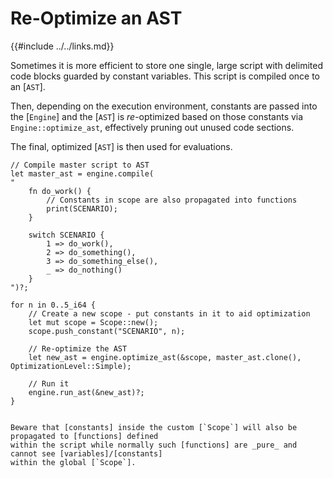 Re-Optimize an AST
==================

{{#include ../../links.md}}

Sometimes it is more efficient to store one single, large script with delimited code blocks guarded by
constant variables.  This script is compiled once to an [`AST`].

Then, depending on the execution environment, constants are passed into the [`Engine`] and the
[`AST`] is _re_-optimized based on those constants via `Engine::optimize_ast`, effectively pruning
out unused code sections.

The final, optimized [`AST`] is then used for evaluations.

```rust,no_run
// Compile master script to AST
let master_ast = engine.compile(
"
    fn do_work() {
        // Constants in scope are also propagated into functions
        print(SCENARIO);
    }

    switch SCENARIO {
        1 => do_work(),
        2 => do_something(),
        3 => do_something_else(),
        _ => do_nothing()
    }
")?;

for n in 0..5_i64 {
    // Create a new scope - put constants in it to aid optimization
    let mut scope = Scope::new();
    scope.push_constant("SCENARIO", n);

    // Re-optimize the AST
    let new_ast = engine.optimize_ast(&scope, master_ast.clone(), OptimizationLevel::Simple);

    // Run it
    engine.run_ast(&new_ast)?;
}
```

```admonish note "Constants propagation"

Beware that [constants] inside the custom [`Scope`] will also be propagated to [functions] defined
within the script while normally such [functions] are _pure_ and cannot see [variables]/[constants]
within the global [`Scope`].
```
